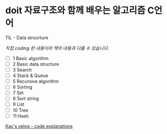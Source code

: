 # doit 자료구조와 함께 배우는 알고리즘 C언어

TIL - Data strucrture

_직접 coding 한 내용이라 책의 내용과 다를 수 있습니다._

- [ ] 1 Basic algorithm
- [ ] 2 Basic data structure
- [ ] 3 Search
- [ ] 4 Stack & Queue
- [ ] 5 Recursive algorithm
- [ ] 6 Sorting
- [ ] 7 Set
- [ ] 8 Sort string
- [ ] 9 List
- [ ] 10 Tree
- [ ] 11 Hash

[Kay's velog - code explanations](https://velog.io/@kay0710)
